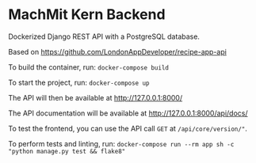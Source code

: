 # MachMit Kern Backend

Dockerized Django REST API with a PostgreSQL database.

Based on https://github.com/LondonAppDeveloper/recipe-app-api

To build the container, run: `docker-compose build`

To start the project, run: `docker-compose up`

The API will then be available at http://127.0.0.1:8000/

The API documentation will be available at http://127.0.0.1:8000/api/docs/

To test the frontend, you can use the API call `GET` at `/api/core/version/"`.

To perform tests and linting, run: `docker-compose run --rm app sh -c "python manage.py test && flake8"`
